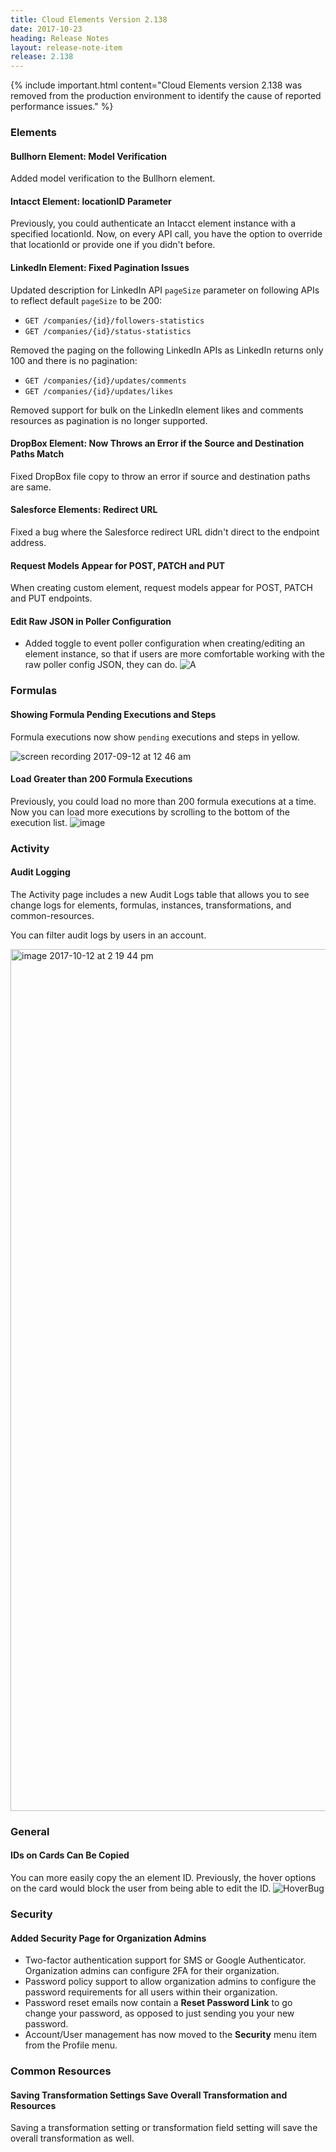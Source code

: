 ```yaml
---
title: Cloud Elements Version 2.138
date: 2017-10-23
heading: Release Notes
layout: release-note-item
release: 2.138
---
```


{% include important.html content="Cloud Elements version 2.138 was removed from the production environment to identify the cause of reported performance issues." %}

### Elements

#### Bullhorn Element: Model Verification

Added model verification to the Bullhorn element.

#### Intacct Element: locationID Parameter

Previously, you could authenticate an Intacct element instance with a specified locationId. Now, on every API call, you have the option to override that locationId or provide one if you didn't before.

#### LinkedIn Element: Fixed Pagination Issues

Updated description for LinkedIn API `pageSize` parameter on following APIs to reflect default `pageSize` to be 200:

* `GET /companies/{id}/followers-statistics`
* `GET /companies/{id}/status-statistics`

Removed the paging on the following LinkedIn APIs as LinkedIn returns only 100 and there is no pagination:

* `GET /companies/{id}/updates/comments`
* `GET /companies/{id}/updates/likes`

Removed support for bulk on the LinkedIn element likes and comments resources as pagination is no longer supported.

#### DropBox Element: Now Throws an Error if the Source and Destination Paths Match

Fixed DropBox file copy to throw an error if source and destination paths are same.

#### Salesforce Elements: Redirect URL

Fixed a bug where the Salesforce redirect URL didn't direct to the endpoint address.

#### Request Models Appear for POST, PATCH and PUT

When creating custom element, request models appear for POST, PATCH and PUT endpoints.

#### Edit Raw JSON in Poller Configuration

* Added toggle to event poller configuration when creating/editing an element instance, so that if users are more comfortable working with the raw poller config JSON, they can do.
![A](https://cl.ly/2d2e2X2q0S12/Screen%20Recording%202017-09-28%20at%2001.41%20PM.gif)

### Formulas

#### Showing Formula Pending Executions and Steps

Formula executions now show `pending` executions and steps in yellow.

![screen recording 2017-09-12 at 12 46 am](https://user-images.githubusercontent.com/2327802/30398475-1fadcb18-9896-11e7-8438-24c95bcdc71b.gif)

#### Load Greater than 200 Formula Executions

Previously, you could load no more than 200 formula executions at a time. Now you can load more executions by scrolling to the bottom of the execution list.
![image](https://cl.ly/072m3p3N202v/Screen%20Recording%202017-09-27%20at%2011.38%20AM.gif)

### Activity

#### Audit Logging

The Activity page includes a new Audit Logs table that allows you to see change logs for elements, formulas, instances, transformations, and common-resources.

You can filter audit logs by users in an account.

<img width="1379" alt="image 2017-10-12 at 2 19 44 pm" src="https://user-images.githubusercontent.com/5649638/31517343-d92a40fc-af58-11e7-9485-f9eea1bd8b65.png">

### General

#### IDs on Cards Can Be Copied

You can more easily copy the an element ID.  Previously, the hover options on the card would block the user from being able to edit the ID.
![HoverBug](https://cl.ly/1f3d3s3I3D1h/Screen%20Recording%202017-09-28%20at%2001.40%20PM.gif)

### Security

#### Added Security Page for Organization Admins

* Two-factor authentication support for SMS or Google Authenticator.  Organization admins can configure 2FA for their organization.
* Password policy support to allow organization admins to configure the password requirements for all users within their organization.
* Password reset emails now contain a **Reset Password Link** to go change your password, as opposed to just sending you your new password.
* Account/User management has now moved to the **Security** menu item from the Profile menu.

### Common Resources

#### Saving Transformation Settings Save Overall Transformation and Resources

Saving a transformation setting or transformation field setting will save the overall transformation as well.

